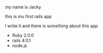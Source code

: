 my name is Jacky 

this is mu first rails app

I write it  and there is something about this app

* Ruby 2.0.0
* rails 4.0.1
* node.js 
